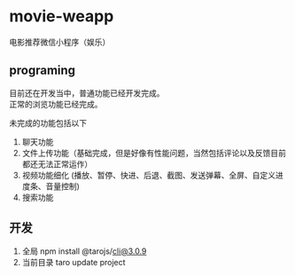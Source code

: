 # movie-weapp
电影推荐微信小程序（娱乐）  

## programing
目前还在开发当中，普通功能已经开发完成。  
正常的浏览功能已经完成。  

未完成的功能包括以下
1. 聊天功能  
2. 文件上传功能（基础完成，但是好像有性能问题，当然包括评论以及反馈目前都还无法正常运作）  
3. 视频功能细化 (播放、暂停、快进、后退、截图、发送弹幕、全屏、自定义进度条、音量控制)
4. 搜索功能

## 开发
1. 全局 npm install @tarojs/cli@3.0.9
2. 当前目录 taro update project